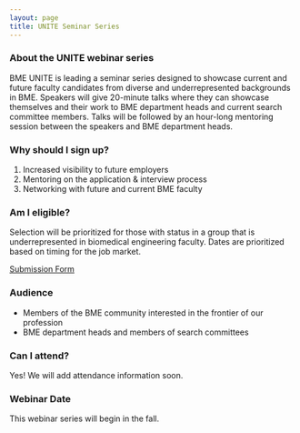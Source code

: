 ```yaml
---
layout: page
title: UNITE Seminar Series
---
```


### About the UNITE webinar series

BME UNITE is leading a seminar series designed to showcase current and future faculty candidates from diverse and underrepresented backgrounds in BME. Speakers will give 20-minute talks where they can showcase themselves and their work to BME department heads and current search committee members. Talks will be followed by an hour-long mentoring session between the speakers and BME department heads.

### Why should I sign up?

1. Increased visibility to future employers
2. Mentoring on the application & interview process
3. Networking with future and current BME faculty

### Am I eligible?

Selection will be prioritized for those with status in a group that is underrepresented in biomedical engineering faculty. Dates are prioritized based on timing for the job market.

[Submission Form](https://forms.gle/sreDenkBTgLL154g9)

### Audience

- Members of the BME community interested in the frontier of our profession
- BME department heads and members of search committees

### Can I attend?

Yes! We will add attendance information soon.

### Webinar Date

This webinar series will begin in the fall.
